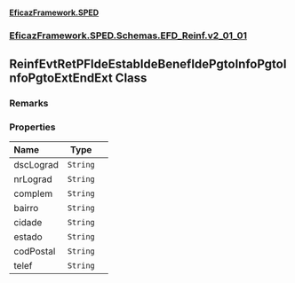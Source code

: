 #### [EficazFramework.SPED](EficazFrameworkSPED.md 'EficazFramework SPED')
### [EficazFramework.SPED.Schemas.EFD_Reinf.v2_01_01](EficazFramework.SPED.Schemas.EFD_Reinf.v2_01_01.md 'EficazFramework.SPED.Schemas.EFD_Reinf.v2_01_01')

## ReinfEvtRetPFIdeEstabIdeBenefIdePgtoInfoPgtoInfoPgtoExtEndExt Class

### Remarks
### Properties

| Name | Type | |
| :--- | :---: | :--- |
| dscLograd | `String` |  |
| nrLograd | `String` |  |
| complem | `String` |  |
| bairro | `String` |  |
| cidade | `String` |  |
| estado | `String` |  |
| codPostal | `String` |  |
| telef | `String` |  |
